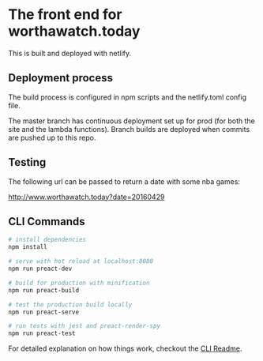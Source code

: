 # The front end for worthawatch.today

This is built and deployed with netlify.

## Deployment process

The build process is configured in npm scripts and the netlify.toml config file.

The master branch has continuous deployment set up for prod (for both the site and the lambda functions). Branch builds are deployed when commits are pushed up to this repo.

## Testing

The following url can be passed to return a date with some nba games:

http://www.worthawatch.today?date=20160429

## CLI Commands

``` bash
# install dependencies
npm install

# serve with hot reload at localhost:8080
npm run preact-dev

# build for production with minification
npm run preact-build

# test the production build locally
npm run preact-serve

# run tests with jest and preact-render-spy
npm run preact-test
```

For detailed explanation on how things work, checkout the [CLI Readme](https://github.com/developit/preact-cli/blob/master/README.md).
